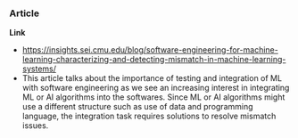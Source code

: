 ### Article

**Link**

- https://insights.sei.cmu.edu/blog/software-engineering-for-machine-learning-characterizing-and-detecting-mismatch-in-machine-learning-systems/
- This article talks about the importance of testing and integration of ML with software engineering as we see an increasing interest in integrating ML or AI algorithms into the softwares. Since ML or AI algorithms might use a different structure such as use of data and programming language, the integration task requires solutions to resolve mismatch issues.
